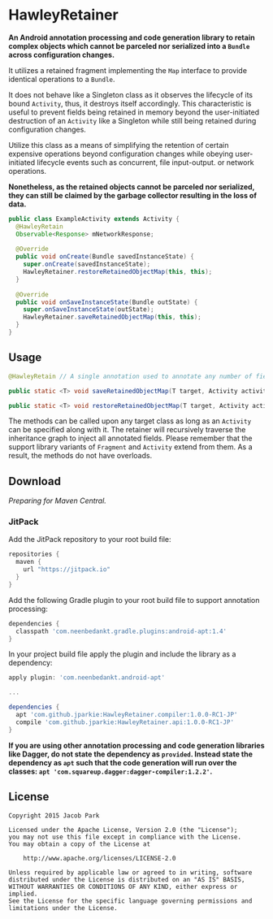 # HawleyRetainer
**An Android annotation processing and code generation library to retain complex objects which cannot be parceled nor serialized into a `Bundle` across configuration changes.**

It utilizes a retained fragment implementing the `Map` interface to provide identical operations to a `Bundle`. 

It does not behave like a Singleton class as it observes the lifecycle of its bound `Activity`, thus, it destroys itself accordingly. This characteristic is useful to prevent fields being retained in memory beyond the user-initiated destruction of an `Activity` like a Singleton while still being retained during configuration changes. 

Utilize this class as a means of simplifying the retention of certain expensive operations beyond configuration changes while obeying user-initiated lifecycle events such as concurrent, file input-output. or network operations. 

**Nonetheless, as the retained objects cannot be parceled nor serialized, they can still be claimed by the garbage collector resulting in the loss of data.**

```java
public class ExampleActivity extends Activity {
  @HawleyRetain
  Observable<Response> mNetworkResponse;
  
  @Override
  public void onCreate(Bundle savedInstanceState) {
    super.onCreate(savedInstanceState);
    HawleyRetainer.restoreRetainedObjectMap(this, this);
  }
  
  @Override
  public void onSaveInstanceState(Bundle outState) {
    super.onSaveInstanceState(outState);
    HawleyRetainer.saveRetainedObjectMap(this, this);
  }
}
```

## Usage
```java
@HawleyRetain // A single annotation used to annotate any number of fields which you want to retain.

public static <T> void saveRetainedObjectMap(T target, Activity activity);

public static <T> void restoreRetainedObjectMap(T target, Activity activity)
```

The methods can be called upon any target class as long as an `Activity` can be specified along with it. The retainer will recursively traverse the inheritance graph to inject all annotated fields. Please remember that the support library variants of `Fragment` and `Activity` extend from them. As a result, the methods do not have overloads.

## Download
*Preparing for Maven Central.*

### JitPack

Add the JitPack repository to your root build file:
```groovy
repositories {
  maven {
    url "https://jitpack.io"
  }
}
```

Add the following Gradle plugin to your root build file to support annotation processing:
```groovy
dependencies {
  classpath 'com.neenbedankt.gradle.plugins:android-apt:1.4'
}
```

In your project build file apply the plugin and include the library as a dependency:
```groovy
apply plugin: 'com.neenbedankt.android-apt'

...

dependencies {
  apt 'com.github.jparkie:HawleyRetainer.compiler:1.0.0-RC1-JP'
  compile 'com.github.jparkie:HawleyRetainer.api:1.0.0-RC1-JP'
}
```

**If you are using other annotation processing and code generation libraries like Dagger, do not state the dependency as `provided`. Instead state the dependency as `apt` such that the code generation will run over the classes: `apt 'com.squareup.dagger:dagger-compiler:1.2.2'`.**

## License

    Copyright 2015 Jacob Park
    
    Licensed under the Apache License, Version 2.0 (the "License");
    you may not use this file except in compliance with the License.
    You may obtain a copy of the License at
    
        http://www.apache.org/licenses/LICENSE-2.0
    
    Unless required by applicable law or agreed to in writing, software
    distributed under the License is distributed on an "AS IS" BASIS,
    WITHOUT WARRANTIES OR CONDITIONS OF ANY KIND, either express or implied.
    See the License for the specific language governing permissions and
    limitations under the License.
